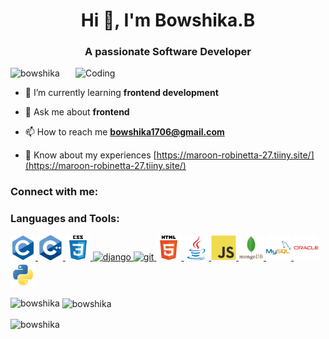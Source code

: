<h1 align="center">Hi 👋, I'm Bowshika.B</h1>
<h3 align="center">A passionate Software Developer</h3>
<img align="right" alt="Coding" width="400" src="https://images.app.goo.gl/44cSpQin264afBmv6">

<p align="left"> <img src="https://komarev.com/ghpvc/?username=bowshika&label=Profile%20views&color=0e75b6&style=flat" alt="bowshika" /> </p>

- 🌱 I’m currently learning **frontend development**

- 💬 Ask me about **frontend**

- 📫 How to reach me **bowshika1706@gmail.com**

- 📄 Know about my experiences [https://maroon-robinetta-27.tiiny.site/](https://maroon-robinetta-27.tiiny.site/)

<h3 align="left">Connect with me:</h3>
<p align="left">
</p>

<h3 align="left">Languages and Tools:</h3>
<p align="left"> <a href="https://www.cprogramming.com/" target="_blank" rel="noreferrer"> <img src="https://raw.githubusercontent.com/devicons/devicon/master/icons/c/c-original.svg" alt="c" width="40" height="40"/> </a> <a href="https://www.w3schools.com/cpp/" target="_blank" rel="noreferrer"> <img src="https://raw.githubusercontent.com/devicons/devicon/master/icons/cplusplus/cplusplus-original.svg" alt="cplusplus" width="40" height="40"/> </a> <a href="https://www.w3schools.com/css/" target="_blank" rel="noreferrer"> <img src="https://raw.githubusercontent.com/devicons/devicon/master/icons/css3/css3-original-wordmark.svg" alt="css3" width="40" height="40"/> </a> <a href="https://www.djangoproject.com/" target="_blank" rel="noreferrer"> <img src="https://cdn.worldvectorlogo.com/logos/django.svg" alt="django" width="40" height="40"/> </a> <a href="https://git-scm.com/" target="_blank" rel="noreferrer"> <img src="https://www.vectorlogo.zone/logos/git-scm/git-scm-icon.svg" alt="git" width="40" height="40"/> </a> <a href="https://www.w3.org/html/" target="_blank" rel="noreferrer"> <img src="https://raw.githubusercontent.com/devicons/devicon/master/icons/html5/html5-original-wordmark.svg" alt="html5" width="40" height="40"/> </a> <a href="https://www.java.com" target="_blank" rel="noreferrer"> <img src="https://raw.githubusercontent.com/devicons/devicon/master/icons/java/java-original.svg" alt="java" width="40" height="40"/> </a> <a href="https://developer.mozilla.org/en-US/docs/Web/JavaScript" target="_blank" rel="noreferrer"> <img src="https://raw.githubusercontent.com/devicons/devicon/master/icons/javascript/javascript-original.svg" alt="javascript" width="40" height="40"/> </a> <a href="https://www.mongodb.com/" target="_blank" rel="noreferrer"> <img src="https://raw.githubusercontent.com/devicons/devicon/master/icons/mongodb/mongodb-original-wordmark.svg" alt="mongodb" width="40" height="40"/> </a> <a href="https://www.mysql.com/" target="_blank" rel="noreferrer"> <img src="https://raw.githubusercontent.com/devicons/devicon/master/icons/mysql/mysql-original-wordmark.svg" alt="mysql" width="40" height="40"/> </a> <a href="https://www.oracle.com/" target="_blank" rel="noreferrer"> <img src="https://raw.githubusercontent.com/devicons/devicon/master/icons/oracle/oracle-original.svg" alt="oracle" width="40" height="40"/> </a> <a href="https://www.python.org" target="_blank" rel="noreferrer"> <img src="https://raw.githubusercontent.com/devicons/devicon/master/icons/python/python-original.svg" alt="python" width="40" height="40"/> </a> </p>

<p><img align="left" src="https://github-readme-stats.vercel.app/api/top-langs?username=bowshika&show_icons=true&locale=en&layout=compact" alt="bowshika" /></p>

<p>&nbsp;<img align="center" src="https://github-readme-stats.vercel.app/api?username=bowshika&show_icons=true&locale=en" alt="bowshika" /></p>

<p><img align="center" src="https://github-readme-streak-stats.herokuapp.com/?user=bowshika&" alt="bowshika" /></p>
<!---
BowshikaB/BowshikaB is a ✨ special ✨ repository because its `README.md` (this file) appears on your GitHub profile.
You can click the Preview link to take a look at your changes.
--->
